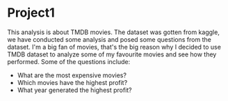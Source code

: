 # Project1
This analysis is about TMDB movies. The dataset was gotten from kaggle, we have conducted some analysis and posed some questions from the dataset. I'm a big fan of movies, that's the big reason why I decided to use TMDB dataset to analyze some of my favourite movies and see how they performed. Some of the questions include:
* What are the most expensive movies?
* Which movies have the highest profit?
* What year generated the highest profit?
